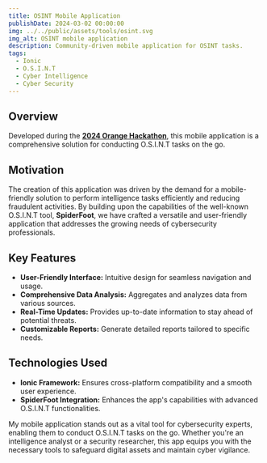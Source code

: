 ```yaml
---
title: OSINT Mobile Application
publishDate: 2024-03-02 00:00:00
img: ../../public/assets/tools/osint.svg
img_alt: OSINT mobile application
description: Community-driven mobile application for OSINT tasks.
tags:
  - Ionic
  - O.S.I.N.T
  - Cyber Intelligence
  - Cyber Security
---
```


## Overview

Developed during the [**2024 Orange Hackathon**](https://hackathon.developer.orange.com/), this mobile application is a comprehensive solution for conducting O.S.I.N.T tasks on the go.

## Motivation

The creation of this application was driven by the demand for a mobile-friendly solution to perform intelligence tasks efficiently and reducing fraudulent activities.
By building upon the capabilities of the well-known O.S.I.N.T tool, **SpiderFoot**, we have crafted a versatile and user-friendly application that addresses the growing needs of cybersecurity professionals.

## Key Features

- **User-Friendly Interface:** Intuitive design for seamless navigation and usage.
- **Comprehensive Data Analysis:** Aggregates and analyzes data from various sources.
- **Real-Time Updates:** Provides up-to-date information to stay ahead of potential threats.
- **Customizable Reports:** Generate detailed reports tailored to specific needs.

## Technologies Used

- **Ionic Framework:** Ensures cross-platform compatibility and a smooth user experience.
- **SpiderFoot Integration:** Enhances the app's capabilities with advanced O.S.I.N.T functionalities.


My mobile application stands out as a vital tool for cybersecurity experts, enabling them to conduct O.S.I.N.T tasks on the go. 
Whether you're an intelligence analyst or a security researcher, this app equips you with the necessary tools to safeguard digital assets and maintain cyber vigilance.

